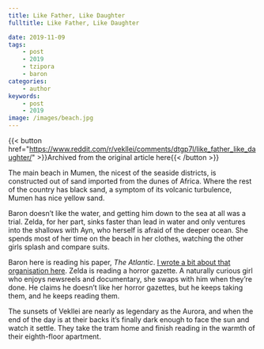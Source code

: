 ```yaml
---
title: Like Father, Like Daughter
fulltitle: Like Father, Like Daughter

date: 2019-11-09
tags:
    - post
    - 2019
    - tzipora
    - baron
categories:
    - author
keywords:
    - post
    - 2019
image: /images/beach.jpg
---
```

{{< button href="https://www.reddit.com/r/vekllei/comments/dtgp7l/like_father_like_daughter/" >}}Archived from the original article here{{< /button >}}

The main beach in Mumen, the nicest of the seaside districts, is constructed out of sand imported from the dunes of Africa. Where the rest of the country has black sand, a symptom of its volcanic turbulence, Mumen has nice yellow sand.

Baron doesn’t like the water, and getting him down to the sea at all was a trial. Zelda, for her part, sinks faster than lead in water and only ventures into the shallows with Ayn, who herself is afraid of the deeper ocean. She spends most of her time on the beach in her clothes, watching the other girls splash and compare suits.

Baron here is reading his paper, *The Atlantic*. [I wrote a bit about that organisation here](https://www.reddit.com/r/vekllei/comments/cw44hm/sweat_and_ink_in_the_vekllei_news_agency/). Zelda is reading a horror gazette. A naturally curious girl who enjoys newsreels and documentary, she swaps with him when they’re done. He claims he doesn’t like her horror gazettes, but he keeps taking them, and he keeps reading them.

The sunsets of Vekllei are nearly as legendary as the Aurora, and when the end of the day is at their backs it’s finally dark enough to face the sun and watch it settle. They take the tram home and finish reading in the warmth of their eighth-floor apartment.

